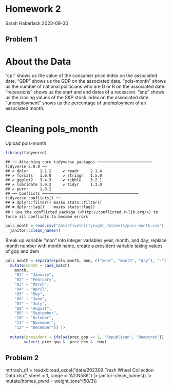 Homework 2
================
Sarah Haberlack
2023-09-30

## Problem 1

# About the Data

“cpi” shows us the value of the consumer price index on the associated
date. “GDP” shows us the GDP on the associated date. “pols-month” shows
us the number of national politicians who are D or R on the associated
date. “recessions” shows us the start and end dates of a recession.
“snp” shows us the closing values of the S&P stock index on the
associated date. “unemployment” shows us the percentage of unemployment
of an associated month.

# Cleaning pols_month

Upload pols-month

``` r
library(tidyverse)
```

    ## ── Attaching core tidyverse packages ──────────────────────── tidyverse 2.0.0 ──
    ## ✔ dplyr     1.1.2     ✔ readr     2.1.4
    ## ✔ forcats   1.0.0     ✔ stringr   1.5.0
    ## ✔ ggplot2   3.4.3     ✔ tibble    3.2.1
    ## ✔ lubridate 1.9.2     ✔ tidyr     1.3.0
    ## ✔ purrr     1.0.2     
    ## ── Conflicts ────────────────────────────────────────── tidyverse_conflicts() ──
    ## ✖ dplyr::filter() masks stats::filter()
    ## ✖ dplyr::lag()    masks stats::lag()
    ## ℹ Use the conflicted package (<http://conflicted.r-lib.org/>) to force all conflicts to become errors

``` r
pols_month = read.csv("data/fivethirtyeight_datasets/pols-month.csv") |>
  janitor::clean_names()
```

Break up variable “mon” into integer variables year, month, and day;
replace month number with month name, create a president variable taking
values of gop and dem

``` r
pols_month = separate(pols_month, mon, c("year", "month", "day"), "-")|>
  mutate(month = case_match(
    month,
    "01" ~ "January",
    "02" ~ "February",
    "03" ~ "March",
    "04" ~ "April",
    "05" ~ "May",
    "06" ~ "June",
    "07" ~ "July",
    "08" ~ "August",
    "09" ~ "September",
    "10" ~ "October",
    "11" ~ "November",
    "12" ~ "December")) |>
  
  mutate(president = ifelse(prez_gop == 1, "Republican", "Democrat")) |>
        select(-prez_gop & -prez_dem & -day) 
```

## Problem 2

mrtrash_df = readxl::read_excel(“data/202309 Trash Wheel Collection
Data.xlsx”, sheet = 1, range = “A2:N586”) \|\> janitor::clean_names()
\|\> mutate(homes_pwrd = weight_tons\*(50/3))
